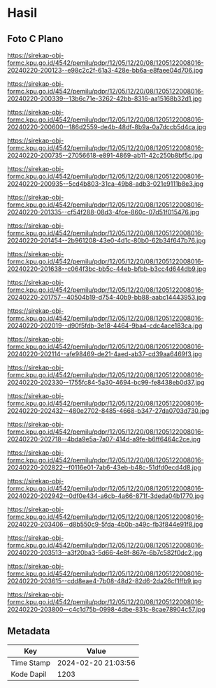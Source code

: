 # Hasil

## Foto C Plano

https://sirekap-obj-formc.kpu.go.id/4542/pemilu/pdpr/12/05/12/20/08/1205122008016-20240220-200123--e98c2c2f-61a3-428e-bb6a-e8faee04d706.jpg

https://sirekap-obj-formc.kpu.go.id/4542/pemilu/pdpr/12/05/12/20/08/1205122008016-20240220-200339--13b6c71e-3262-42bb-8316-aa15168b32d1.jpg

https://sirekap-obj-formc.kpu.go.id/4542/pemilu/pdpr/12/05/12/20/08/1205122008016-20240220-200600--186d2559-de4b-48df-8b9a-0a7dccb5d4ca.jpg

https://sirekap-obj-formc.kpu.go.id/4542/pemilu/pdpr/12/05/12/20/08/1205122008016-20240220-200735--27056618-e891-4869-ab11-42c250b8bf5c.jpg

https://sirekap-obj-formc.kpu.go.id/4542/pemilu/pdpr/12/05/12/20/08/1205122008016-20240220-200935--5cd4b803-31ca-49b8-adb3-021e9111b8e3.jpg

https://sirekap-obj-formc.kpu.go.id/4542/pemilu/pdpr/12/05/12/20/08/1205122008016-20240220-201335--cf54f288-08d3-4fce-860c-07d51f015476.jpg

https://sirekap-obj-formc.kpu.go.id/4542/pemilu/pdpr/12/05/12/20/08/1205122008016-20240220-201454--2b961208-43e0-4d1c-80b0-62b34f647b76.jpg

https://sirekap-obj-formc.kpu.go.id/4542/pemilu/pdpr/12/05/12/20/08/1205122008016-20240220-201638--c064f3bc-bb5c-44eb-bfbb-b3cc4d644db9.jpg

https://sirekap-obj-formc.kpu.go.id/4542/pemilu/pdpr/12/05/12/20/08/1205122008016-20240220-201757--40504b19-d754-40b9-bb88-aabc14443953.jpg

https://sirekap-obj-formc.kpu.go.id/4542/pemilu/pdpr/12/05/12/20/08/1205122008016-20240220-202019--d90f5fdb-3e18-4464-9ba4-cdc4ace183ca.jpg

https://sirekap-obj-formc.kpu.go.id/4542/pemilu/pdpr/12/05/12/20/08/1205122008016-20240220-202114--afe98469-de21-4aed-ab37-cd39aa6469f3.jpg

https://sirekap-obj-formc.kpu.go.id/4542/pemilu/pdpr/12/05/12/20/08/1205122008016-20240220-202330--1755fc84-5a30-4694-bc99-fe8438eb0d37.jpg

https://sirekap-obj-formc.kpu.go.id/4542/pemilu/pdpr/12/05/12/20/08/1205122008016-20240220-202432--480e2702-8485-4668-b347-27da0703d730.jpg

https://sirekap-obj-formc.kpu.go.id/4542/pemilu/pdpr/12/05/12/20/08/1205122008016-20240220-202718--4bda9e5a-7a07-414d-a9fe-b6ff6464c2ce.jpg

https://sirekap-obj-formc.kpu.go.id/4542/pemilu/pdpr/12/05/12/20/08/1205122008016-20240220-202822--f0116e01-7ab6-43eb-b48c-51dfd0ecd4d8.jpg

https://sirekap-obj-formc.kpu.go.id/4542/pemilu/pdpr/12/05/12/20/08/1205122008016-20240220-202942--0df0e434-a6cb-4a66-871f-3deda04b1770.jpg

https://sirekap-obj-formc.kpu.go.id/4542/pemilu/pdpr/12/05/12/20/08/1205122008016-20240220-203406--d8b550c9-5fda-4b0b-a49c-fb3f844e91f8.jpg

https://sirekap-obj-formc.kpu.go.id/4542/pemilu/pdpr/12/05/12/20/08/1205122008016-20240220-203513--a3f20ba3-5d66-4e8f-867e-6b7c582f0dc2.jpg

https://sirekap-obj-formc.kpu.go.id/4542/pemilu/pdpr/12/05/12/20/08/1205122008016-20240220-203615--cdd8eae4-7b08-48d2-82d6-2da26cf1ffb9.jpg

https://sirekap-obj-formc.kpu.go.id/4542/pemilu/pdpr/12/05/12/20/08/1205122008016-20240220-203800--c4c1d75b-0998-4dbe-831c-8cae78904c57.jpg


## Metadata

| Key        | Value               |
| ---------- | ------------------- |
| Time Stamp | 2024-02-20 21:03:56 |
| Kode Dapil | 1203                |



